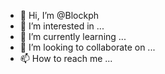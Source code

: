 - 👋 Hi, I’m @Blockph
- 👀 I’m interested in ...
- 🌱 I’m currently learning ...
- 💞️ I’m looking to collaborate on ...
- 📫 How to reach me ...

<!---
Blockph/Blockph is a ✨ special ✨ repository because its `README.md` (this file) appears on your GitHub profile.
You can click the Preview link to take a look at your changes.
--->
